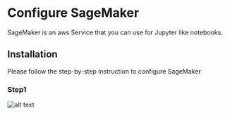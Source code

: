 # Configure SageMaker

SageMaker is an aws Service that you can use for Jupyter like notebooks.

## Installation

Please follow the step-by-step instruction to configure SageMaker

### Step1
![alt text](https://github.com/big-data-lab-umbc/aws-automation/OceanEddy/images/1.png?raw=true)
